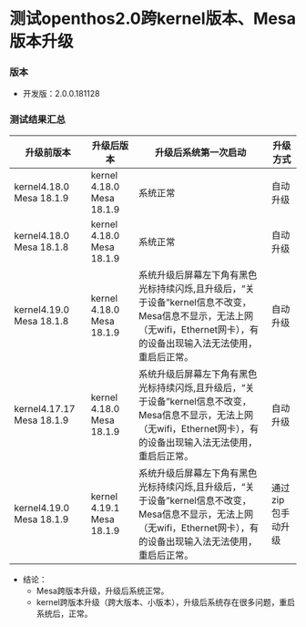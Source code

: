 # 测试openthos2.0跨kernel版本、Mesa版本升级

### 版本
  - 开发版：2.0.0.181128
  
### 测试结果汇总<br />
|升级前版本|升级后版本|升级后系统第一次启动|升级方式|
|---|---|---|---|
|kernel4.18.0 Mesa 18.1.9|kernel 4.18.0 Mesa 18.1.9|系统正常|自动升级|
|kernel4.18.0 Mesa 18.1.8|kernel 4.18.0 Mesa 18.1.9|系统正常|自动升级|
|kernel4.19.0 Mesa 18.1.8|kernel 4.18.0 Mesa 18.1.9|系统升级后屏幕左下角有黑色光标持续闪烁,且升级后，“关于设备”kernel信息不改变，Mesa信息不显示，无法上网（无wifi，Ethernet网卡），有的设备出现输入法无法使用，重启后正常。|自动升级|
|kernel4.17.17 Mesa 18.1.9|kernel 4.18.0 Mesa 18.1.9|系统升级后屏幕左下角有黑色光标持续闪烁,且升级后，“关于设备”kernel信息不改变，Mesa信息不显示，无法上网（无wifi，Ethernet网卡），有的设备出现输入法无法使用，重启后正常。|自动升级|
|kernel4.19.0 Mesa 18.1.9|kernel 4.19.1 Mesa 18.1.9|系统升级后屏幕左下角有黑色光标持续闪烁,且升级后，“关于设备”kernel信息不改变，Mesa信息不显示，无法上网（无wifi，Ethernet网卡），有的设备出现输入法无法使用，重启后正常。|通过zip包手动升级|
 
  - 结论：
    - Mesa跨版本升级，升级后系统正常。
    - kernel跨版本升级（跨大版本、小版本），升级后系统存在很多问题，重启系统后，正常。
